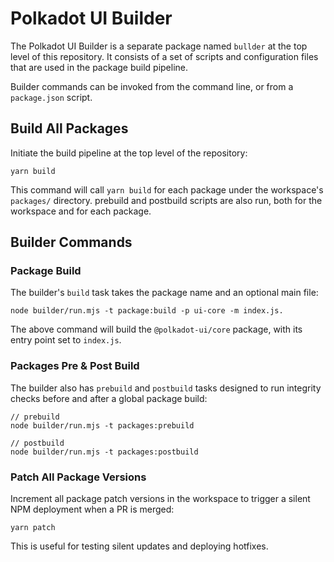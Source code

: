 # Polkadot UI Builder

The Polkadot UI Builder is a separate package named `bullder` at the top level of this repository. It consists of a set of scripts and configuration files that are used in the package build pipeline.

Builder commands can be invoked from the command line, or from a `package.json` script.

## Build All Packages

Initiate the build pipeline at the top level of the repository:

```
yarn build
```

This command will call `yarn build` for each package under the workspace's `packages/` directory. prebuild and postbuild scripts are also run, both for the workspace and for each package.

## Builder Commands

### Package Build

The builder's `build` task takes the package name and an optional main file:

```
node builder/run.mjs -t package:build -p ui-core -m index.js.
```

The above command will build the `@polkadot-ui/core` package, with its entry point set to `index.js`.

### Packages Pre & Post Build

The builder also has `prebuild` and `postbuild` tasks designed to run integrity checks before and after a global package build:

```
// prebuild
node builder/run.mjs -t packages:prebuild

// postbuild
node builder/run.mjs -t packages:postbuild
```

### Patch All Package Versions

Increment all package patch versions in the workspace to trigger a silent NPM deployment when a PR is merged:

```
yarn patch
```

This is useful for testing silent updates and deploying hotfixes.
